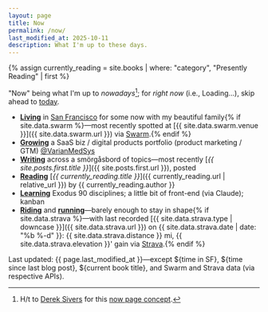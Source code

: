 ```yaml
---
layout: page
title: Now
permalink: /now/
last_modified_at: 2025-10-11
description: What I'm up to these days.
---
```

<div id="postDate" data-post-date="{{ site.posts.first.date | date: '%Y-%m-%dT%H:%M:%SZ' }}"></div>
{% assign currently_reading = site.books | where: "category", "Presently Reading" | first %}

<script src="/assets/js/timediff.js"></script>
<script src="/assets/js/current-date.js"></script>

"Now" being what I'm up to *nowadays*[^1]; for *right now* (i.e., <span id="current-date">Loading...</span>), skip ahead to [today](/today/).

[^1]: H/t to <a href="https://sive.rs/" target="_blank">Derek Sivers</a> for this <a href="https://nownownow.com/about" target="_blank">now page concept</a>.

- **[Living](/domiciles/)** in [San Francisco](/sf/) for some <span id="TimeinSF"></span> now with my beautiful family{% if site.data.swarm %}—most recently spotted at [{{ site.data.swarm.venue }}]({{ site.data.swarm.url }}) via [Swarm](https://swarmapp.com/).{% endif %}
- **[Growing](/bio/)** a SaaS biz / digital products portfolio (product marketing / GTM) [@VarianMedSys](https://x.com/VarianMedSys)
- **[Writing](/posts/)** across a smörgåsbord of topics—most recently [*{{ site.posts.first.title }}*]({{ site.posts.first.url }}), posted <span id="timeDifferenceInline"></span>
- **[Reading](/books/)** [*{{ currently_reading.title }}*]({{ currently_reading.url | relative_url }}) by {{ currently_reading.author }}
- **[Learning](/learning/)** Exodus 90 disciplines; a little bit of front-end (via Claude); kanban
- **[Riding](/cycling/)** and **[running](/running/)**—barely enough to stay in shape{% if site.data.strava %}—with last recorded [{{ site.data.strava.type | downcase }}]({{ site.data.strava.url }}) on {{ site.data.strava.date | date: "%b %-d" }}: {{ site.data.strava.distance }} mi, {{ site.data.strava.elevation }}' gain via [Strava](https://www.strava.com/athletes/berenzino).{% endif %}

<span class="muted small">Last updated: {{ page.last_modified_at }}—except ${time in SF}, ${time since last blog post}, ${current book title}, and Swarm and Strava data (via respective APIs).</span>